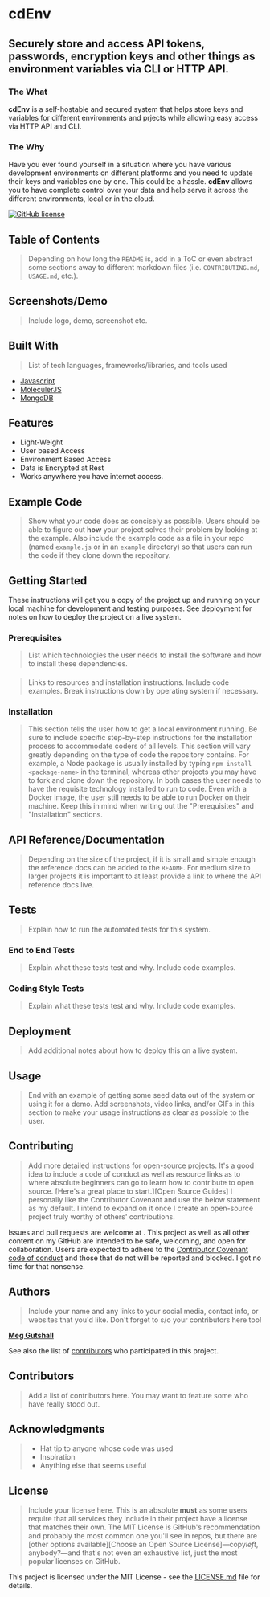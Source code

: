 # cdEnv

## Securely store and access API tokens, passwords, encryption keys and other things as environment variables via CLI or HTTP API.

### The What

**cdEnv** is a self-hostable and secured system that helps store keys and variables for different environments and prjects while allowing easy access via HTTP API and CLI.


### The Why

Have you ever found yourself in a situation where you have various development environments on different platforms and you need to update their keys and variables one by one. This could be a hassle. **cdEnv** allows you to have complete control over your data and help serve it across the different environments, local or in the cloud.

[![GitHub license](https://img.shields.io/badge/license-MIT-blue.svg)](https://github.com/teezzan/cdenv/blob/master/LICENSE)

## Table of Contents

>Depending on how long the `README` is, add in a ToC or even abstract some sections away to different markdown files (i.e. `CONTRIBUTING.md`, `USAGE.md`, etc.).

## Screenshots/Demo

>Include logo, demo, screenshot etc.

## Built With

>List of tech languages, frameworks/libraries, and tools used

- [Javascript](https://developer.mozilla.org/en-US/docs/Web/JavaScript)
- [MoleculerJS](https://moleculer.services/docs/0.14/)
- [MongoDB](https://www.mongodb.com/)

## Features

- Light-Weight
- User based Access
- Environment Based Access
- Data is Encrypted at Rest
- Works anywhere you have internet access.

## Example Code

>Show what your code does as concisely as possible. Users should be able to figure out **how** your project solves their problem by looking at the example.
>Also include the example code as a file in your repo (named `example.js` or in an `example` directory) so that users can run the code if they clone down the repository.

## Getting Started

These instructions will get you a copy of the project up and running on your local machine for development and testing purposes. See deployment for notes on how to deploy the project on a live system.

### Prerequisites

>List which technologies the user needs to install the software and how to install these dependencies.

#### <Software Name>

>Links to resources and installation instructions. Include code examples. Break instructions down by operating system if necessary.

### Installation

>This section tells the user how to get a local environment running. Be sure to include specific step-by-step instructions for the installation process to accommodate coders of all levels.
>This section will vary greatly depending on the type of code the repository contains. For example, a Node package is usually installed by typing `npm install <package-name>` in the terminal, whereas other projects you may have to fork and clone down the repository. In both cases the user needs to have the requisite technology installed to run to code. Even with a Docker image, the user still needs to be able to run Docker on their machine.
>Keep this in mind when writing out the "Prerequisites" and "Installation" sections.

## API Reference/Documentation

>Depending on the size of the project, if it is small and simple enough the reference docs can be added to the `README`. For medium size to larger projects it is important to at least provide a link to where the API reference docs live.

## Tests

>Explain how to run the automated tests for this system.

### End to End Tests

>Explain what these tests test and why. Include code examples.

### Coding Style Tests

>Explain what these tests test and why. Include code examples.

## Deployment

>Add additional notes about how to deploy this on a live system.

## Usage

>End with an example of getting some seed data out of the system or using it for a demo. Add screenshots, video links, and/or GIFs in this section to make your usage instructions as clear as possible to the user.

## Contributing

>Add more detailed instructions for open-source projects. It's a good idea to include a code of conduct as well as resource links as to where absolute beginners can go to learn how to contribute to open source. [Here's a great place to start.][Open Source Guides]
>I personally like the Contributor Covenant and use the below statement as my default. I intend to expand on it once I create an open-source project truly worthy of others' contributions.

Issues and pull requests are welcome at [<!-- repo title -->](<!-- link to repo -->). This project as well as all other content on my GitHub are intended to be safe, welcoming, and open for collaboration. Users are expected to adhere to the [Contributor Covenant code of conduct](https://www.contributor-covenant.org/version/2/0/code_of_conduct/) and those that do not will be reported and blocked. I got no time for that nonsense.

## Authors

>Include your name and any links to your social media, contact info, or websites that you'd like. Don't forget to s/o your contributors here too!

**[Meg Gutshall](https://github.com/meg-gutshall/)**

See also the list of [contributors](#contributors) who participated in this project.

## Contributors

>Add a list of contributors here. You may want to feature some who have really stood out.

## Acknowledgments

>- Hat tip to anyone whose code was used
>- Inspiration
>- Anything else that seems useful

## License

>Include your license here. This is an absolute **must** as some users require that all services they include in their project have a license that matches their own. The MIT License is GitHub's recommendation and probably the most common one you'll see in repos, but there are [other options available][Choose an Open Source License]—copy*left*, anybody?—and that's not even an exhaustive list, just the most popular licenses on GitHub.

This project is licensed under the MIT License - see the [LICENSE.md](LICENSE.md) file for details.

